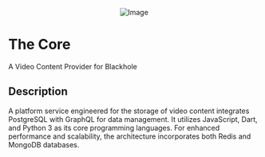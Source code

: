<p align="center">
  <img src="https://moviemultiverse.github.io/core/icoon.png" alt="Image">
</p>



# The Core 
A Video Content Provider for Blackhole

## Description
A platform service engineered for the storage of video content integrates PostgreSQL with GraphQL for data management. It utilizes JavaScript, Dart, and Python 3 as its core programming languages. For enhanced performance and scalability, the architecture incorporates both Redis and MongoDB databases.



